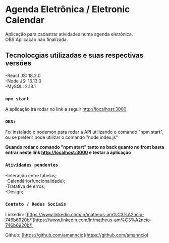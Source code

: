 # Agenda Eletrônica / Eletronic Calendar

Aplicação para cadastrar atividades numa agenda eletrônica.  
OBS:Aplicação não finalizada.

## Tecnolocgias utilizadas e suas respectivas versões

-React JS: 18.2.0  
-Node JS: 16.13.0  
-MySQL: 2.18.1

### `npm start`

A aplicação irá rodar no link a seguir [http://localhost:3000](http://localhost:3000)

### `OBS:`

Foi instalado o nodemon para rodar a API utilizando o comando "npm start", ou se preferir pode utilizar o comando "node index.js"

**Quando rodar o comando "npm start" tanto no back quanto no front basta entrar neste link [http://localhost:3000](http://localhost:3000) e testar a aplicação**

### `Atividades pendentes`

-Interação entre tabelas;  
-Calendário(funcionalidade);  
-Tratativa de erros;  
-Design;


### `Contato / Redes Sociais`

Linkedin: [https://www.linkedin.com/in/matheus-am%C3%A2ncio-746b6920b/](https://www.linkedin.com/in/matheus-am%C3%A2ncio-746b6920b/)

Github: [https://github.com/amanncio](https://github.com/amanncio)


